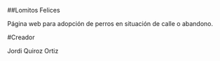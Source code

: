 ##Lomitos Felices

Página web para adopción de perros en situación de calle o abandono.

#Creador

Jordi Quiroz Ortiz